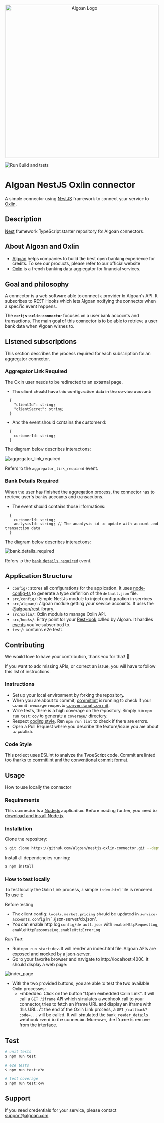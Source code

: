 <p align="center">
  <a href="http://algoan.com/" target="blank"><img src="./public/oxlin_algoan.png" width="500" alt="Algoan Logo" /></a>
</p>

![Run Build and tests](https://github.com/algoan/nestjs-connector-boilerplate/workflows/Run%20Build%20and%20tests/badge.svg?branch=master&event=push)

# Algoan NestJS Oxlin connector

A simple connector using [NestJS](https://nestjs.com/) framework to connect your service to [Oxlin](https://oxlin.com/).

## Description

[Nest](https://github.com/nestjs/nest) framework TypeScript starter repository for Algoan connectors.

## About Algoan and Oxlin

- [Algoan](https://www.algoan.com) helps companies to build the best open banking experience for credits. To see our products, please refer to our official website
- [Oxlin](https://developers.oxlin.io) is a french banking data aggregator for financial services.

## Goal and philosophy

A connector is a web software able to connect a provider to Algoan's API. It subscribes to REST Hooks which lets Algoan notifying the connector when a specific event happens.

The **`nestjs-oxlin-connector`** focuses on a user bank accounts and transactions. The main goal of this connector is to be able to retrieve a user bank data when Algoan wishes to.

## Listened subscriptions

This section describes the process required for each subscription for an aggregator connector.

### Aggregator Link Required

The Oxlin user needs to be redirected to an external page.

* The client should have this configuration data in the service account:
```
  {
    "clientId": string;
    "clientSecret": string;
  }
```

* And the event should contains the customerId:
```
  {
    customerId: string;
  }
```

The diagram below describes interactions:

![aggregator_link_required](public/aggregator_link_required.png)

Refers to the [`aggregator_link_required`](https://developers.algoan.com/public/docs/algoan_documentation/resthooks_and_events/event_list.html#aggregator_link_required) event.

### Bank Details Required

When the user has finished the aggregation process, the connector has to retrieve user's banks accounts and transactions.

* The event should contains those informations:
```
  {
    customerId: string;
    analysisId: string; // The ananlysis id to update with account and transaction data
  }
```

The diagram below describes interactions:

![bank_details_required](public/bank_details_required.png)

Refers to the [`bank_details_required`](https://developers.algoan.com/public/docs/algoan_documentation/resthooks_and_events/event_list.html#bank_details_required) event.

## Application Structure

- `config/`: stores all configurations for the application. It uses [node-config-ts](https://github.com/tusharmath/node-config-ts) to generate a type definition of the `default.json` file.
- `src/config/`: Simple NestJs module to inject configuration in services
- `src/algoan/`: Algoan module getting your service accounts. It uses the [@algoan/rest](https://github.com/algoan/rest-nodejs) library.
- `src/oxlin/`: Oxlin module to manage Oxlin API.
- `src/hooks/`: Entry point for your [RestHook](https://developers.algoan.com/public/docs/algoan_documentation/resthooks_and_events/resthooks.html) called by Algoan. It handles [events](https://developers.algoan.com/public/docs/algoan_documentation/resthooks_and_events/event_list.html) you've subscribed to.
- `test/`: contains e2e tests.

## Contributing

We would love to have your contribution, thank you for that! 🎉

If you want to add missing APIs, or correct an issue, you will have to follow this list of instructions.

### Instructions

- Set up your local environment by forking the repository.
- When you are about to commit, [commitlint](https://github.com/conventional-changelog/commitlint) is running to check if your commit message respects [conventional commit](https://www.conventionalcommits.org/en/v1.0.0/).
- Write tests, there is a high coverage on the repository. Simply run `npm run test:cov` to generate a `coverage/` directory.
- Respect [coding style](#code-style). Run `npm run lint` to check if there are errors.
- Open a Pull Request where you describe the feature/issue you are about to publish.

### Code Style

This project uses [ESLint](https://eslint.org/) to analyze the TypeScript code. Commit are linted too thanks to [commitlint](https://github.com/conventional-changelog/commitlint) and the [conventional commit format](https://conventionalcommits.org/).

## Usage

How to use locally the connector

### Requirements

This connector is a [Node.js](https://nodejs.org/en/) application. Before reading further, you need to [download and install Node.js](https://nodejs.org/en/download/).
### Installation

Clone the repository:

```bash
$ git clone https://github.com/algoan/nestjs-oxlin-connector.git --depth=1
```

Install all dependencies running:

```bash
$ npm install
```

### How to test locally

To test locally the Oxlin Link process, a simple `index.html` file is rendered. To use it:

Before testing
- The client config: `locale`, `market`, `pricing` should be updated in `service-accounts.config` in  `./json-server/db.json'.
- You can enable http log `config/default.json` with `enableHttpRequestLog`, `enableHttpResponseLog`, `enableHttpErrorLog`

Run Test
- Run `npm run start:dev`. It will render an index.html file. Algoan APIs are exposed and mocked by a [json-server](https://github.com/typicode/json-server).
- Go to your favorite browser and navigate to http://localhost:4000. It should display a web page:

![index_page](public/index-page.png)

- With the two provided buttons, you are able to test the two available Oxlin processes:
  - Embedded: Click on the button "Open embedded Oxlin Link". It will call a `GET /iframe` API which simulates a webhook call to your connector, tries to fetch an iframe URL and display an iframe with this URL. At the end of the Oxlin Link process, a `GET /callback?code=...` will be called. It will simulated the `bank_reader_details` webhook event to the connector. Moreover, the iframe is remove from the interface.

## Test

```bash
# unit tests
$ npm run test

# e2e tests
$ npm run test:e2e

# test coverage
$ npm run test:cov
```

## Support

If you need credentials for your service, please contact support@algoan.com.
